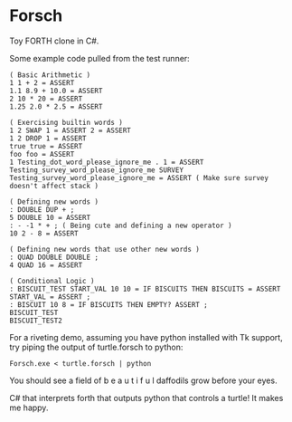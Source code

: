 # Forsch
Toy FORTH clone in C#.

Some example code pulled from the test runner:

    ( Basic Arithmetic )
    1 1 + 2 = ASSERT
    1.1 8.9 + 10.0 = ASSERT
    2 10 * 20 = ASSERT
    1.25 2.0 * 2.5 = ASSERT

    ( Exercising builtin words )
    1 2 SWAP 1 = ASSERT 2 = ASSERT
    1 2 DROP 1 = ASSERT
    true true = ASSERT
    foo foo = ASSERT
    1 Testing_dot_word_please_ignore_me . 1 = ASSERT
    Testing_survey_word_please_ignore_me SURVEY Testing_survey_word_please_ignore_me = ASSERT ( Make sure survey doesn't affect stack )

    ( Defining new words )
    : DOUBLE DUP + ;
    5 DOUBLE 10 = ASSERT
    : - -1 * + ; ( Being cute and defining a new operator )
    10 2 - 8 = ASSERT

    ( Defining new words that use other new words )
    : QUAD DOUBLE DOUBLE ;
    4 QUAD 16 = ASSERT

    ( Conditional Logic )
    : BISCUIT_TEST START_VAL 10 10 = IF BISCUITS THEN BISCUITS = ASSERT START_VAL = ASSERT ; 
    : BISCUIT 10 8 = IF BISCUITS THEN EMPTY? ASSERT ; 
    BISCUIT_TEST
    BISCUIT_TEST2

For a riveting demo, assuming you have python installed with Tk support, try piping the output of turtle.forsch to python:

    Forsch.exe < turtle.forsch | python

You should see a field of b e a u t i f u l daffodils grow before your eyes.

C# that interprets forth that outputs python that controls a turtle! It makes me happy.
